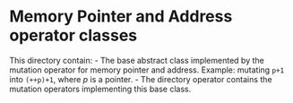 # Memory Pointer and Address operator classes

This directory contain:
    - The base abstract class implemented by the mutation operator for memory pointer and address. Example: mutating `p+1` into `(++p)+1`, where _p_ is a pointer. 
    - The directory operator contains the mutation operators implementing this base class.

